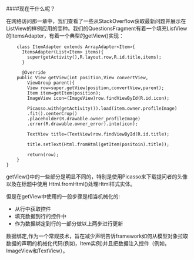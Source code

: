 ####现在干什么呢？

在网络访问那一章中，我们查看了一些从StackOverflow获取最新问题并展示在ListView的样例应用的变种。我们的QuestionsFragment有着一个填充ListView的ItemsAdapter，有着一个典型的getView()实现：

		class ItemAdapter extends ArrayAdapter<Item>{
		  ItemsAdapter(List<Item> items){
		    super(getActivity(),R.layout.row,R.id.title,items);
		  }
		  
		  @Override
		public View getView(int position,View convertView,
		    ViewGroup parent){
			View row=super.getView(position,convertView,parent);
			Item item=getItem(position);
			ImageView icon=(ImageView)row.findViewById(R.id.icon);

			Picasso.with(getActivity()).load(item.owner.profileImage)
			.fit().centerCrop()
			.placeholder(R.drawable.owner_profileImage)
			.error(R.drawable.owner_error).into(icon);

			TextView title=(TextView)row.findViewById(R.id.title);

			title.setText(Html.fromHtml(getItem(positoin).title));

			return(row);
		}
    }		  
 getView()中的一些部分是明显不同的，特别是使用Picasso来下载提问者的头像以及在标题中使用 Html.fromHtml()处理Html样式实体。
 
 但是在getView中使用的一般步骤是相当机械化的:
 
* 从行中获取控件
* 填充数据到行的控件中
* 作为数据绑定到行的一部分做以上两步进行更新

数据绑定,作为一个常规技术，旨在减少声明告诉framework如何从模型对象拉取数据的声明的机械化代码(例如，Item实例)并且把数据注入控件（例如，ImageView和TextView）。





